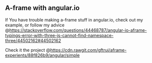 ## A-frame with angular.io

If You have trouble making a-frame stuff in angular.io, check out my example,
or follow my advice @https://stackoverflow.com/questions/44468787/angular-io-aframe-typings-error-with-three-js-cannot-find-namespace-three/44502162#44502162


Check it the project @https://cdn.rawgit.com/gftruj/aframe-experients/88f826b9/angular/simple

